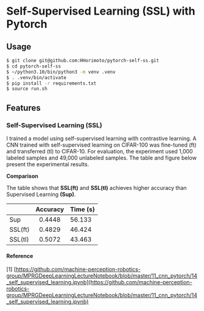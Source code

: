 # Self-Supervised Learning (SSL) with Pytorch

## Usage

```bash
$ git clone git@github.com:HHorimoto/pytorch-self-ss.git
$ cd pytorch-self-ss
$ ~/python3.10/bin/python3 -m venv .venv
$ . .venv/bin/activate
$ pip install -r requirements.txt
$ source run.sh
```

## Features

### Self-Supervised Learning (SSL)
I trained a model using self-supervised learning with contrastive learning. 
A CNN trained with self-supervised learning on CIFAR-100 was fine-tuned (ft) and transferred (tl) to CIFAR-10. 
For evaluation, the experiment used 1,000 labeled samples and 49,000 unlabeled samples. 
The table and figure below present the experimental results.

**Comparison**

The table shows that **SSL(ft)** and **SSL(tl)** achieves higher accuracy than Supervised Learning **(Sup)**.

|         | Accuracy | Time (s) |
| ------- | :------: | -------- |
| Sup     |  0.4448  | 56.133   |
| SSL(ft) |  0.4829  | 46.424   |
| SSL(tl) |  0.5072  | 43.463   |

#### Reference
[1] [https://github.com/machine-perception-robotics-group/MPRGDeepLearningLectureNotebook/blob/master/11_cnn_pytorch/14_self_supervised_learning.ipynb](https://github.com/machine-perception-robotics-group/MPRGDeepLearningLectureNotebook/blob/master/11_cnn_pytorch/14_self_supervised_learning.ipynb)